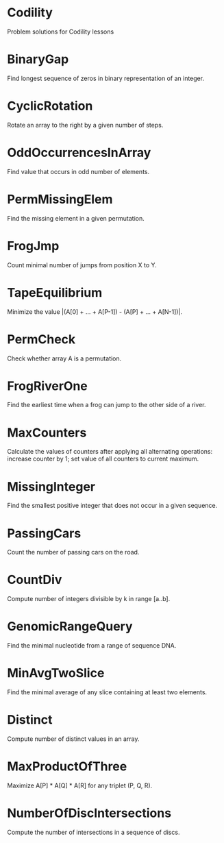 # Codility

Problem solutions for Codility lessons

# BinaryGap
Find longest sequence of zeros in binary representation of an integer.

# CyclicRotation
Rotate an array to the right by a given number of steps.

# OddOccurrencesInArray
Find value that occurs in odd number of elements.

# PermMissingElem
Find the missing element in a given permutation.

# FrogJmp
Count minimal number of jumps from position X to Y.

# TapeEquilibrium
Minimize the value |(A[0] + ... + A[P-1]) - (A[P] + ... + A[N-1])|.

# PermCheck
Check whether array A is a permutation.

# FrogRiverOne
Find the earliest time when a frog can jump to the other side of a river.

# MaxCounters
Calculate the values of counters after applying all alternating operations: increase counter by 1; set value of all counters to current maximum.

# MissingInteger
Find the smallest positive integer that does not occur in a given sequence.

# PassingCars
Count the number of passing cars on the road.

# CountDiv
Compute number of integers divisible by k in range [a..b].

# GenomicRangeQuery
Find the minimal nucleotide from a range of sequence DNA.

# MinAvgTwoSlice
Find the minimal average of any slice containing at least two elements.

# Distinct
Compute number of distinct values in an array.

# MaxProductOfThree
Maximize A[P] * A[Q] * A[R] for any triplet (P, Q, R).

# NumberOfDiscIntersections
Compute the number of intersections in a sequence of discs.
